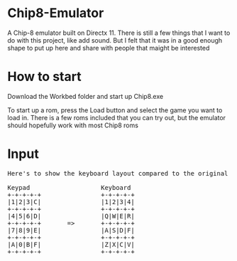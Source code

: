 # Chip8-Emulator
A Chip-8 emulator built on Directx 11.
There is still a few things that I want to do with this project, like add sound. But I felt that it was 
in a good enough shape to put up here and share with people that maight be interested


# How to start
Download the Workbed folder and start up Chip8.exe

To start up a rom, press the Load button and select the game you want to load in.
There is a few roms included that you can try out, but the emulator should hopefully work with most Chip8 roms

# Input
<pre>
Here's to show the keyboard layout compared to the original keypad

Keypad                   Keyboard 
+-+-+-+-+                +-+-+-+-+ 
|1|2|3|C|                |1|2|3|4| 
+-+-+-+-+                +-+-+-+-+ 
|4|5|6|D|                |Q|W|E|R| 
+-+-+-+-+       =>       +-+-+-+-+ 
|7|8|9|E|                |A|S|D|F| 
+-+-+-+-+                +-+-+-+-+ 
|A|0|B|F|                |Z|X|C|V| 
+-+-+-+-+                +-+-+-+-+ 
</pre>
